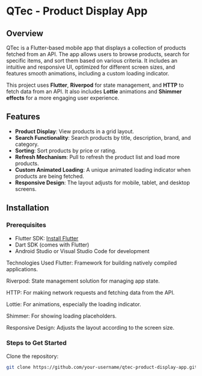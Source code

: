 # QTec - Product Display App

## Overview

QTec is a Flutter-based mobile app that displays a collection of products fetched from an API. The app allows users to browse products, search for specific items, and sort them based on various criteria. It includes an intuitive and responsive UI, optimized for different screen sizes, and features smooth animations, including a custom loading indicator.

This project uses **Flutter**, **Riverpod** for state management, and **HTTP** to fetch data from an API. It also includes **Lottie** animations and **Shimmer effects** for a more engaging user experience.

## Features

- **Product Display**: View products in a grid layout.
- **Search Functionality**: Search products by title, description, brand, and category.
- **Sorting**: Sort products by price or rating.
- **Refresh Mechanism**: Pull to refresh the product list and load more products.
- **Custom Animated Loading**: A unique animated loading indicator when products are being fetched.
- **Responsive Design**: The layout adjusts for mobile, tablet, and desktop screens.

## Installation

### Prerequisites
- Flutter SDK: [Install Flutter](https://flutter.dev/docs/get-started/install)
- Dart SDK (comes with Flutter)
- Android Studio or Visual Studio Code for development

Technologies Used
Flutter: Framework for building natively compiled applications.

Riverpod: State management solution for managing app state.

HTTP: For making network requests and fetching data from the API.

Lottie: For animations, especially the loading indicator.

Shimmer: For showing loading placeholders.

Responsive Design: Adjusts the layout according to the screen size.
### Steps to Get Started

 Clone the repository:

```bash
git clone https://github.com/your-username/qtec-product-display-app.git


